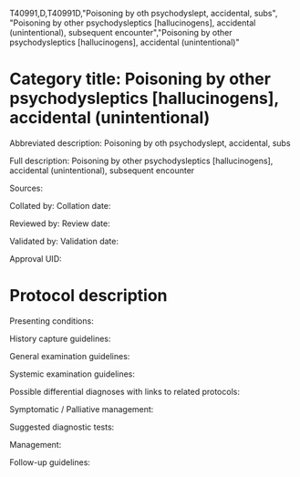 T40991,D,T40991D,"Poisoning by oth psychodyslept, accidental, subs", "Poisoning by other psychodysleptics [hallucinogens], accidental (unintentional), subsequent encounter","Poisoning by other psychodysleptics [hallucinogens], accidental (unintentional)"
# Category title: Poisoning by other psychodysleptics [hallucinogens], accidental (unintentional)

Abbreviated description: Poisoning by oth psychodyslept, accidental, subs

Full description: Poisoning by other psychodysleptics [hallucinogens], accidental (unintentional), subsequent encounter

Sources:

Collated by:
Collation date:

Reviewed by:
Review date:

Validated by:
Validation date:

Approval UID:

# Protocol description

Presenting conditions:

History capture guidelines:

General examination guidelines:

Systemic examination guidelines:

Possible differential diagnoses with links to related protocols:

Symptomatic / Palliative management:

Suggested diagnostic tests:

Management:

Follow-up guidelines:
